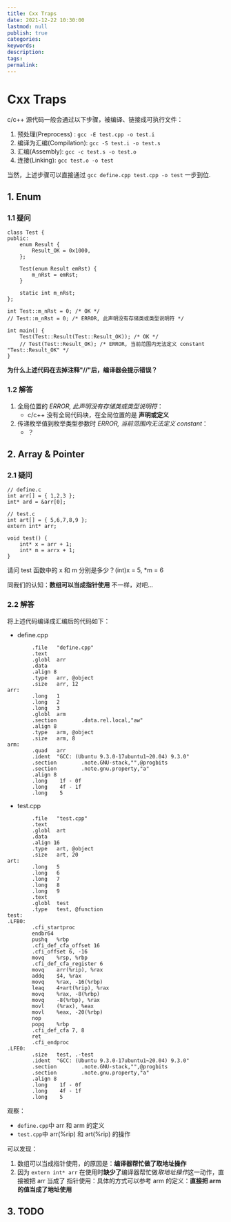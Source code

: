 ```yaml
---
title: Cxx Traps
date: 2021-12-22 10:30:00
lastmod: null
publish: true
categories: 
keywords: 
description:
tags: 
permalink:
---
```


# Cxx Traps
c/c++ 源代码一般会通过以下步骤，被编译、链接成可执行文件：
1. 预处理(Preprocess) : ``` gcc -E test.cpp -o test.i ```
2. 编译为汇编(Compilation): ``` gcc -S test.i -o test.s ```
3. 汇编(Assembly): ``` gcc -c test.s -o test.o ```
4. 连接(Linking): ``` gcc test.o -o test ```

当然，上述步骤可以直接通过 ``` gcc define.cpp test.cpp -o test ``` 一步到位.


## 1. Enum
### 1.1 疑问
```
class Test {
public:
    enum Result {
        Result_OK = 0x1000,
    };

    Test(enum Result emRst) {
        m_nRst = emRst;
    }

    static int m_nRst;
};

int Test::m_nRst = 0; /* OK */
// Test::m_nRst = 0; /* ERROR, 此声明没有存储类或类型说明符 */

int main() { 
    Test(Test::Result(Test::Result_OK)); /* OK */
    // Test(Test::Result_OK); /* ERROR, 当前范围内无法定义 constant "Test::Result_OK" */
}
```

**为什么上述代码在去掉注释"//"后，编译器会提示错误？**

### 1.2 解答
1. 全局位置的 *ERROR, 此声明没有存储类或类型说明符*：
   + c/c++ 没有全局代码块，在全局位置的是 **声明或定义**
2. 传递枚举值到枚举类型参数时 *ERROR, 当前范围内无法定义 constant*：
   + ？

## 2. Array & Pointer
### 2.1 疑问
```
// define.c
int arr[] = { 1,2,3 };
int* ard = &arr[0];

// test.c
int art[] = { 5,6,7,8,9 };
extern int* arr;

void test() {
    int* x = arr + 1;
    int* m = arrx + 1;
}
```

请问 test 函数中的 x 和 m 分别是多少？(int)x = 5, *m = 6

同我们的认知：**数组可以当成指针使用** 不一样，对吧...

### 2.2 解答
将上述代码编译成汇编后的代码如下：
- define.cpp
```
        .file   "define.cpp"
        .text
        .globl  arr
        .data
        .align 8
        .type   arr, @object
        .size   arr, 12
arr:
        .long   1
        .long   2
        .long   3
        .globl  arm
        .section        .data.rel.local,"aw"
        .align 8
        .type   arm, @object
        .size   arm, 8
arm:
        .quad   arr
        .ident  "GCC: (Ubuntu 9.3.0-17ubuntu1~20.04) 9.3.0"
        .section        .note.GNU-stack,"",@progbits
        .section        .note.gnu.property,"a"
        .align 8
        .long    1f - 0f
        .long    4f - 1f
        .long    5
```

- test.cpp
```
        .file   "test.cpp"
        .text
        .globl  art
        .data
        .align 16
        .type   art, @object
        .size   art, 20
art:
        .long   5
        .long   6
        .long   7
        .long   8
        .long   9
        .text
        .globl  test
        .type   test, @function
test:
.LFB0:
        .cfi_startproc
        endbr64
        pushq   %rbp
        .cfi_def_cfa_offset 16
        .cfi_offset 6, -16
        movq    %rsp, %rbp
        .cfi_def_cfa_register 6
        movq    arr(%rip), %rax
        addq    $4, %rax
        movq    %rax, -16(%rbp)
        leaq    4+art(%rip), %rax
        movq    %rax, -8(%rbp)
        movq    -8(%rbp), %rax
        movl    (%rax), %eax
        movl    %eax, -20(%rbp)
        nop
        popq    %rbp
        .cfi_def_cfa 7, 8
        ret
        .cfi_endproc
.LFE0:
        .size   test, .-test
        .ident  "GCC: (Ubuntu 9.3.0-17ubuntu1~20.04) 9.3.0"
        .section        .note.GNU-stack,"",@progbits
        .section        .note.gnu.property,"a"
        .align 8
        .long    1f - 0f
        .long    4f - 1f
        .long    5
```

观察：
- ```define.cpp```中 arr 和 arm 的定义
- ```test.cpp```中 arr(%rip) 和 art(%rip) 的操作

可以发现：
1. 数组可以当成指针使用，的原因是：**编译器帮忙做了取地址操作**
2. 因为 ```extern int* arr``` 在使用时**缺少了**编译器帮忙做*取地址操作*这一动作，直接被把 arr 当成了 指针使用：具体的方式可以参考 arm 的定义：**直接把 arm 的值当成了地址使用**

## 3. TODO